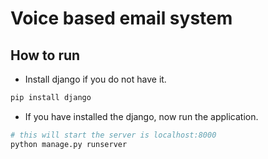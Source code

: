 # Voice based email system

## How to run

- Install django if you do not have it.

```bash
pip install django
```

- If you have installed the django, now run the application.

```bash
# this will start the server is localhost:8000
python manage.py runserver
```
